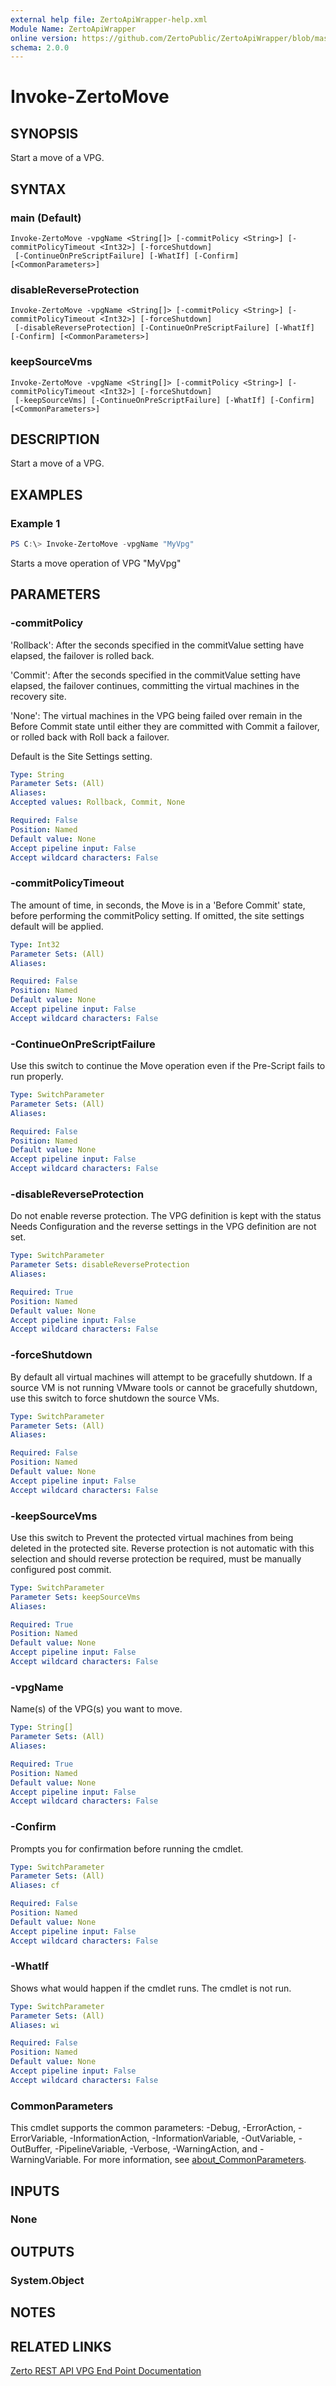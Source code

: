 ```yaml
---
external help file: ZertoApiWrapper-help.xml
Module Name: ZertoApiWrapper
online version: https://github.com/ZertoPublic/ZertoApiWrapper/blob/master/docs/Invoke-ZertoMove.md
schema: 2.0.0
---
```


# Invoke-ZertoMove

## SYNOPSIS
Start a move of a VPG.

## SYNTAX

### main (Default)
```
Invoke-ZertoMove -vpgName <String[]> [-commitPolicy <String>] [-commitPolicyTimeout <Int32>] [-forceShutdown]
 [-ContinueOnPreScriptFailure] [-WhatIf] [-Confirm] [<CommonParameters>]
```

### disableReverseProtection
```
Invoke-ZertoMove -vpgName <String[]> [-commitPolicy <String>] [-commitPolicyTimeout <Int32>] [-forceShutdown]
 [-disableReverseProtection] [-ContinueOnPreScriptFailure] [-WhatIf] [-Confirm] [<CommonParameters>]
```

### keepSourceVms
```
Invoke-ZertoMove -vpgName <String[]> [-commitPolicy <String>] [-commitPolicyTimeout <Int32>] [-forceShutdown]
 [-keepSourceVms] [-ContinueOnPreScriptFailure] [-WhatIf] [-Confirm] [<CommonParameters>]
```

## DESCRIPTION
Start a move of a VPG.

## EXAMPLES

### Example 1
```powershell
PS C:\> Invoke-ZertoMove -vpgName "MyVpg"
```

Starts a move operation of VPG "MyVpg"

## PARAMETERS

### -commitPolicy
'Rollback': After the seconds specified in the commitValue setting have elapsed, the failover is rolled back.

'Commit': After the seconds specified in the commitValue setting have elapsed, the failover continues, committing the virtual machines in the recovery site.

'None': The virtual machines in the VPG being failed over remain in the Before Commit state until either they are committed with Commit a failover, or rolled back with Roll back a failover.

Default is the Site Settings setting.

```yaml
Type: String
Parameter Sets: (All)
Aliases:
Accepted values: Rollback, Commit, None

Required: False
Position: Named
Default value: None
Accept pipeline input: False
Accept wildcard characters: False
```

### -commitPolicyTimeout
The amount of time, in seconds, the Move is in a 'Before Commit' state, before performing the commitPolicy setting.
If omitted, the site settings default will be applied.

```yaml
Type: Int32
Parameter Sets: (All)
Aliases:

Required: False
Position: Named
Default value: None
Accept pipeline input: False
Accept wildcard characters: False
```

### -ContinueOnPreScriptFailure
Use this switch to continue the Move operation even if the Pre-Script fails to run properly.

```yaml
Type: SwitchParameter
Parameter Sets: (All)
Aliases:

Required: False
Position: Named
Default value: None
Accept pipeline input: False
Accept wildcard characters: False
```

### -disableReverseProtection
Do not enable reverse protection. The VPG definition is kept with the status Needs Configuration and the reverse settings in the VPG definition are not set.

```yaml
Type: SwitchParameter
Parameter Sets: disableReverseProtection
Aliases:

Required: True
Position: Named
Default value: None
Accept pipeline input: False
Accept wildcard characters: False
```

### -forceShutdown
By default all virtual machines will attempt to be gracefully shutdown. If a source VM is not running VMware tools or cannot be gracefully shutdown, use this switch to force shutdown the source VMs.

```yaml
Type: SwitchParameter
Parameter Sets: (All)
Aliases:

Required: False
Position: Named
Default value: None
Accept pipeline input: False
Accept wildcard characters: False
```

### -keepSourceVms
Use this switch to Prevent the protected virtual machines from being deleted in the protected site. Reverse protection is not automatic with this selection and should reverse protection be required, must be manually configured post commit.

```yaml
Type: SwitchParameter
Parameter Sets: keepSourceVms
Aliases:

Required: True
Position: Named
Default value: None
Accept pipeline input: False
Accept wildcard characters: False
```

### -vpgName
Name(s) of the VPG(s) you want to move.

```yaml
Type: String[]
Parameter Sets: (All)
Aliases:

Required: True
Position: Named
Default value: None
Accept pipeline input: False
Accept wildcard characters: False
```

### -Confirm
Prompts you for confirmation before running the cmdlet.

```yaml
Type: SwitchParameter
Parameter Sets: (All)
Aliases: cf

Required: False
Position: Named
Default value: None
Accept pipeline input: False
Accept wildcard characters: False
```

### -WhatIf
Shows what would happen if the cmdlet runs. The cmdlet is not run.

```yaml
Type: SwitchParameter
Parameter Sets: (All)
Aliases: wi

Required: False
Position: Named
Default value: None
Accept pipeline input: False
Accept wildcard characters: False
```

### CommonParameters
This cmdlet supports the common parameters: -Debug, -ErrorAction, -ErrorVariable, -InformationAction, -InformationVariable, -OutVariable, -OutBuffer, -PipelineVariable, -Verbose, -WarningAction, and -WarningVariable. For more information, see [about_CommonParameters](http://go.microsoft.com/fwlink/?LinkID=113216).

## INPUTS

### None
## OUTPUTS

### System.Object
## NOTES

## RELATED LINKS

[Zerto REST API VPG End Point Documentation](http://s3.amazonaws.com/zertodownload_docs/Latest/Zerto%20Virtual%20Replication%20Zerto%20Virtual%20Manager%20%28ZVM%29%20-%20vSphere%20Online%20Help/RestfulAPIs/StatusAPIs.5.100.html#)
